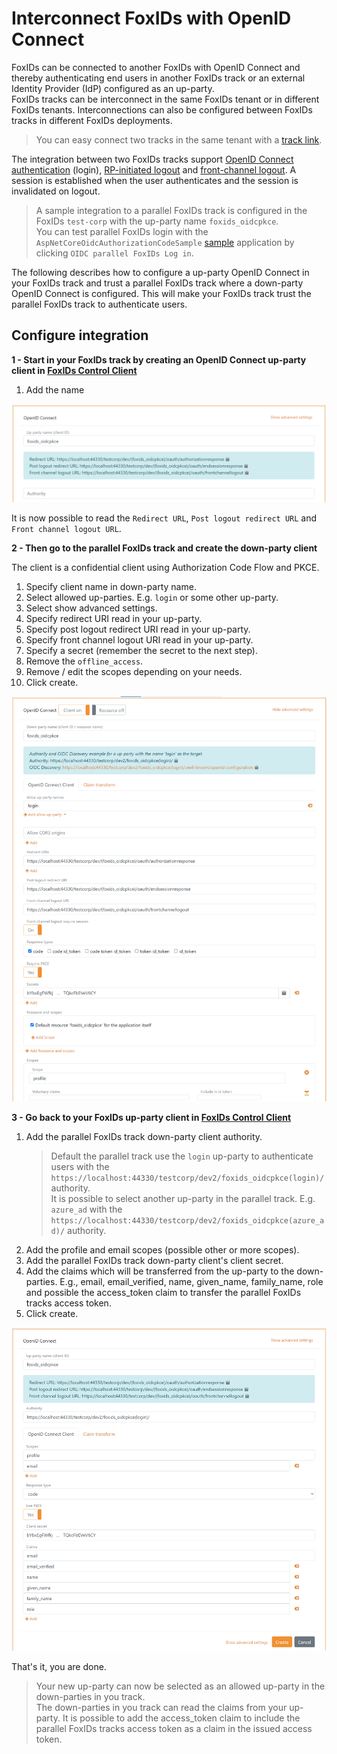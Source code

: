 # Interconnect FoxIDs with OpenID Connect

FoxIDs can be connected to another FoxIDs with OpenID Connect and thereby authenticating end users in another FoxIDs track or an external Identity Provider (IdP) configured as an up-party.  
FoxIDs tracks can be interconnect in the same FoxIDs tenant or in different FoxIDs tenants. Interconnections can also be configured between FoxIDs tracks in different FoxIDs deployments.

> You can easy connect two tracks in the same tenant with a [track link](howto-tracklink-foxids.md).

The integration between two FoxIDs tracks support [OpenID Connect authentication](https://openid.net/specs/openid-connect-core-1_0.html#Authentication) (login), [RP-initiated logout](https://openid.net/specs/openid-connect-rpinitiated-1_0.html) and [front-channel logout](https://openid.net/specs/openid-connect-frontchannel-1_0.html). A session is established when the user authenticates and the session is invalidated on logout.

> A sample integration to a parallel FoxIDs track is configured in the FoxIDs `test-corp` with the up-party name `foxids_oidcpkce`.  
> You can test parallel FoxIDs login with the `AspNetCoreOidcAuthorizationCodeSample` [sample](samples.md#aspnetcoreoidcauthorizationcodesample) application by clicking `OIDC parallel FoxIDs Log in`.

The following describes how to configure a up-party OpenID Connect in your FoxIDs track and trust a parallel FoxIDs track where a down-party OpenID Connect is configured. This will make your FoxIDs track trust the parallel FoxIDs track to authenticate users.

## Configure integration

**1 - Start in your FoxIDs track by creating an OpenID Connect up-party client in [FoxIDs Control Client](control.md#foxids-control-client)**

1. Add the name

![Read the redirect URLs](images/howto-oidc-foxids-up-party-readredirect.png)

It is now possible to read the `Redirect URL`, `Post logout redirect URL` and `Front channel logout URL`.

**2 - Then go to the parallel FoxIDs track and create the down-party client**

The client is a confidential client using Authorization Code Flow and PKCE.

1. Specify client name in down-party name.
2. Select allowed up-parties. E.g. `login` or some other up-party.
3. Select show advanced settings.
4. Specify redirect URI read in your up-party.
5. Specify post logout redirect URI read in your up-party.
6. Specify front channel logout URI read in your up-party.
7. Specify a secret (remember the secret to the next step).
8. Remove the `offline_access`.
9. Remove / edit the scopes depending on your needs.
10. Click create.

![Parallel FoxIDs down-party client](images/howto-oidc-foxids-parallel-down-party.png)

**3 - Go back to your FoxIDs up-party client in [FoxIDs Control Client](control.md#foxids-control-client)**

 1. Add the parallel FoxIDs track down-party client authority.  
     > Default the parallel track use the `login` up-party to authenticate users with the `https://localhost:44330/testcorp/dev2/foxids_oidcpkce(login)/` authority.  
     > It is possible to select another up-party in the parallel track. E.g. `azure_ad` with the `https://localhost:44330/testcorp/dev2/foxids_oidcpkce(azure_ad)/` authority.
 2. Add the profile and email scopes (possible other or more scopes).
 3. Add the parallel FoxIDs track down-party client's client secret.
 6. Add the claims which will be transferred from the up-party to the down-parties. E.g., email, email_verified, name, given_name, family_name, role and possible the access_token claim to transfer the parallel FoxIDs tracks access token.
 7. Click create.

 ![Parallel FoxIDs down-party client](images/howto-oidc-foxids-up-party.png)

That's it, you are done. 

> Your new up-party can now be selected as an allowed up-party in the down-parties in you track.  
> The down-parties in you track can read the claims from your up-party. It is possible to add the access_token claim to include the parallel FoxIDs tracks access token as a claim in the issued access token.